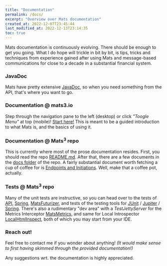 ```yaml
---
title: "Documentation"
permalink: /docs/
excerpt: "Overview over Mats documentation"
created_at: 2022-12-07T23:45:44
last_modified_at: 2022-12-13T23:14:35
toc: true
---
```


Mats documentation is continuously evolving. There should be enough to get you going. What I do hope will trickle in bit
by bit, is tips, tricks and techniques from experience gained after using Mats and message-based communications for
close to a decade in a substantial financial system.

### JavaDoc

Mats have pretty extensive [JavaDoc](/javadoc/), so when you need something from the API, that's where you want to go.

### Documentation @ mats3.io

Step through the navigation pane to the left (desktop) or click _"Toogle Menu"_ at top (mobile)!
[Start here!](/docs/message-oriented-rpc/)
This is meant to be a guided introduction to what Mats is, and the basics of using it.

### Documentation @ Mats<sup>3</sup> repo

This is currently where most of the prose documentation resides. First, you should read the
repo [README.md](https://github.com/centiservice/mats3#readme). After that, there are a few documents in
the [docs folder](https://github.com/centiservice/mats3/tree/main/docs#readme) of the repo. A fairly substantial 
document worth fetching a cup of coffee for is [Endpoints and Initiations](https://github.com/centiservice/mats3/blob/main/docs/developing/EndpointsAndInitiations.md). Well, make that a coffee pot, actually.

### Tests @ Mats<sup>3</sup> repo

Many of the unit tests are instructive, so you can head over to the tests of
[API](https://github.com/centiservice/mats3/tree/main/mats-api-test/src/test/java/io/mats3/api_test),
[Spring](https://github.com/centiservice/mats3/tree/main/mats-spring/src/test/java/io/mats3/spring),
[MatsFuturizer](https://github.com/centiservice/mats3/tree/main/mats-util/src/test/java/io/mats3/util/futurizer),
and tests of the testing tools for
[JUnit](https://github.com/centiservice/mats3/tree/main/mats-test-junit/src/test/java/io/mats3/test/junit) /
[Jupiter](https://github.com/centiservice/mats3/tree/main/mats-test-jupiter/src/test/java/io/mats3/test/jupiter) /
[Spring](https://github.com/centiservice/mats3/tree/main/mats-spring-test/src/test/java/io/mats3/spring/test).
There's also a rudimentary "dev area" with a _TestJettyServer_ for the Metrics Interceptor
[MatsMetrics](https://github.com/centiservice/mats3/tree/main/mats-intercept-micrometer/src/test/java/io/mats3/test/metrics/MatsMetrics_TestJettyServer.java),
and same for Local Introspector [LocalHtmlInspect](https://github.com/centiservice/mats3/tree/main/mats-localinspect/src/test/java/io/mats3/localinspect/LocalHtmlInspect_TestJettyServer.java),
both of which you may start from your IDE.

### Reach out!

Feel free to contact me if you wonder about anything! _(It would make sense to first having skimmed through the
provided documentation!)_

Any suggestions wrt. the documentation is highly appreciated.

